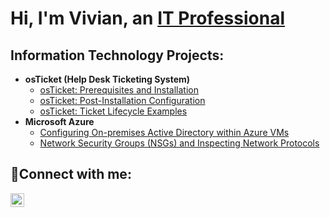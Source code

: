 
<h1>Hi, I'm Vivian, an <a href="https://linkedin.com/in/vnatoolo">IT Professional</a></h1>

<h2> Information Technology Projects:</h2>

- <b>osTicket (Help Desk Ticketing System)</b>
  - [osTicket: Prerequisites and Installation](https://github.com/vnatoolo/osticket-prereqs)
  - [osTicket: Post-Installation Configuration](https://github.com/vnatoolo/post-install-config)
  - [osTicket: Ticket Lifecycle Examples](https://github.com/vnatoolo/ticket-lifecycle)
- <b>Microsoft Azure</b>
  - [Configuring On-premises Active Directory within Azure VMs](https://github.com/vnatoolo/configure-ad)
  - [Network Security Groups (NSGs) and Inspecting Network Protocols](https://github.com/vnatoolo/azure-network-protocols)

<h2>🤳Connect with me:</h2>

[<img align="left" alt="Josh | LinkedIn" width="22px" src="https://cdn.jsdelivr.net/npm/simple-icons@v3/icons/linkedin.svg" />][linkedin]

[linkedin]: https://linkedin.com/in/vnatoolo
